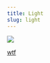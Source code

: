 ```yaml
---
title: Light
slug: light
---
```


<img data-source="Spiral Planetary Nebula (NGC 5189) ~ HubbleSite Photographs" data-link="http://hubblesite.org/newscenter/archive/releases/2012/49/" src="/image/NGC-5189.sm.jpg" className="flush" />

<a href="/read/wtf" className="next">wtf</a>
